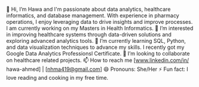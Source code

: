 👋 Hi, I’m Hawa and I'm passionate about data analytics, healthcare informatics, and database management. With experience in pharmacy operations, I enjoy leveraging data to drive insights and improve processes. I am currently working on my Masters in Health Informatics.
👀 I’m interested in improving healthcare systems through data-driven solutions and exploring advanced analytics tools.
🌱 I’m currently learning SQL, Python, and data visualization techniques to advance my skills. I recently got my Google Data Analytics Professionsl Certificate.
💞️ I’m looking to collaborate on healthcare related projects.
📫 How to reach me [www.linkedin.com/in/ hawa-ahmed] | [nhma419@gmail.com]
😄 Pronouns: She/Her
⚡ Fun fact: I love reading and cooking in my free time.
